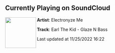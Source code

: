 ## Currently Playing on SoundCloud

[<img align="left" width="100" src="https://i1.sndcdn.com/artworks-zOCUVl1LXlKr36pu-QF1EyQ-t500x500.jpg">](https://soundcloud.com/electronyze-me/earl-the-kid-glaze-n-bass-1)

**Artist**: Electronyze Me 

**Track**: Earl The Kid - Glaze N Bass

Last updated at 11/25/2022 16:22
